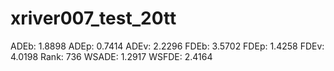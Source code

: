 # xriver007_test_20tt

ADEb: 1.8898
ADEp: 0.7414
ADEv: 2.2296
FDEb: 3.5702
FDEp: 1.4258
FDEv: 4.0198
Rank: 736
WSADE: 1.2917
WSFDE: 2.4164
